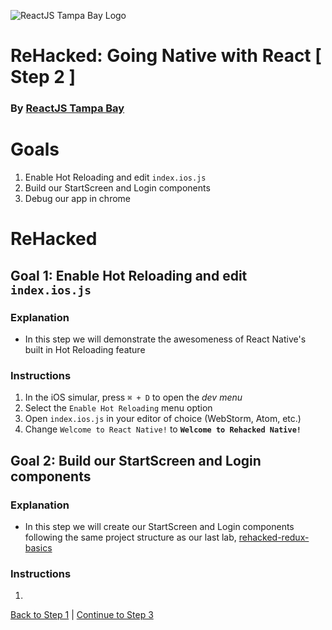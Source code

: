 ![ReactJS Tampa Bay Logo](https://avatars2.githubusercontent.com/u/18738421?v=3&s=200)

# ReHacked: Going Native with React [ Step 2 ]
### By [ReactJS Tampa Bay](http://www.meetup.com/ReactJS-Tampa-Bay/)

# Goals

1. Enable Hot Reloading and edit `index.ios.js`
1. Build our StartScreen and Login components
1. Debug our app in chrome

# ReHacked

## Goal 1: Enable Hot Reloading and edit `index.ios.js`

### Explanation

* In this step we will demonstrate the awesomeness of React Native's built in Hot Reloading feature

### Instructions

1. In the iOS simular, press `⌘ + D` to open the _dev menu_
1. Select the `Enable Hot Reloading` menu option
1. Open `index.ios.js` in your editor of choice (WebStorm, Atom, etc.)
1. Change `Welcome to React Native!` to **`Welcome to Rehacked Native!`**

## Goal 2: Build our StartScreen and Login components

### Explanation

* In this step we will create our StartScreen and Login components following the same project structure as our last lab, [rehacked-redux-basics](https://github.com/reactjstampabay/rehacked-redux-basics)

### Instructions

1. 

[Back to Step 1](https://github.com/reactjstampabay/RehackedNative/tree/step-1) | [Continue to Step 3](https://github.com/reactjstampabay/RehackedNative/tree/step-3)

